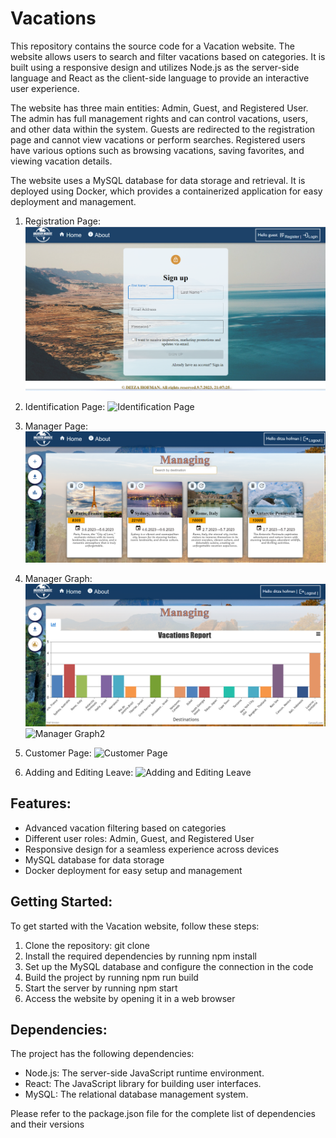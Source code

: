 # Vacations
This repository contains the source code for a Vacation website. The website allows users to search and filter vacations based on categories. It is built using a responsive design and utilizes Node.js as the server-side language and React as the client-side language to provide an interactive user experience.

The website has three main entities: Admin, Guest, and Registered User. The admin has full management rights and can control vacations, users, and other data within the system. Guests are redirected to the registration page and cannot view vacations or perform searches. Registered users have various options such as browsing vacations, saving favorites, and viewing vacation details.

The website uses a MySQL database for data storage and retrieval. It is deployed using Docker, which provides a containerized application for easy deployment and management.

1. Registration Page:
   ![Registration Page](https://github.com/ditzahofman/vacations-website/blob/master/Register.png)

2. Identification Page:
   ![Identification Page](path/to/identification-page-screenshot.png)

3. Manager Page:
   ![Manager Page](https://github.com/ditzahofman/vacations-website/blob/master/Managing.png)
4. Manager Graph:
   ![Manager Graph](https://github.com/ditzahofman/vacations-website/blob/master/Chart.png)
      ![Manager Graph2](https://github.com/ditzahofman/vacations-website/commit/59c781ecb420395ba9c5e2c2345d62c3825be947)

6. Customer Page:
   ![Customer Page](path/to/customer-page-screenshot.png)

7. Adding and Editing Leave:
   ![Adding and Editing Leave](path/to/leave-management-screenshot.png)
## Features:

- Advanced vacation filtering based on categories
- Different user roles: Admin, Guest, and Registered User
- Responsive design for a seamless experience across devices
- MySQL database for data storage
- Docker deployment for easy setup and management

## Getting Started:

To get started with the Vacation website, follow these steps:

1. Clone the repository: git clone <repository-url>
2. Install the required dependencies by running npm install
3. Set up the MySQL database and configure the connection in the code
4. Build the project by running npm run build
5. Start the server by running npm start
6. Access the website by opening it in a web browser

## Dependencies:

The project has the following dependencies:

- Node.js: The server-side JavaScript runtime environment.
- React: The JavaScript library for building user interfaces.
- MySQL: The relational database management system.

Please refer to the package.json file for the complete list of dependencies and their versions
